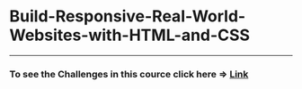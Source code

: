 # Build-Responsive-Real-World-Websites-with-HTML-and-CSS

---

### To see the Challenges in this cource click here => [Link](https://github.com/Abdo-salem9982/Build-Responsive-Real-World-Websites-with-HTML-and-CSS/tree/main/challenges)
